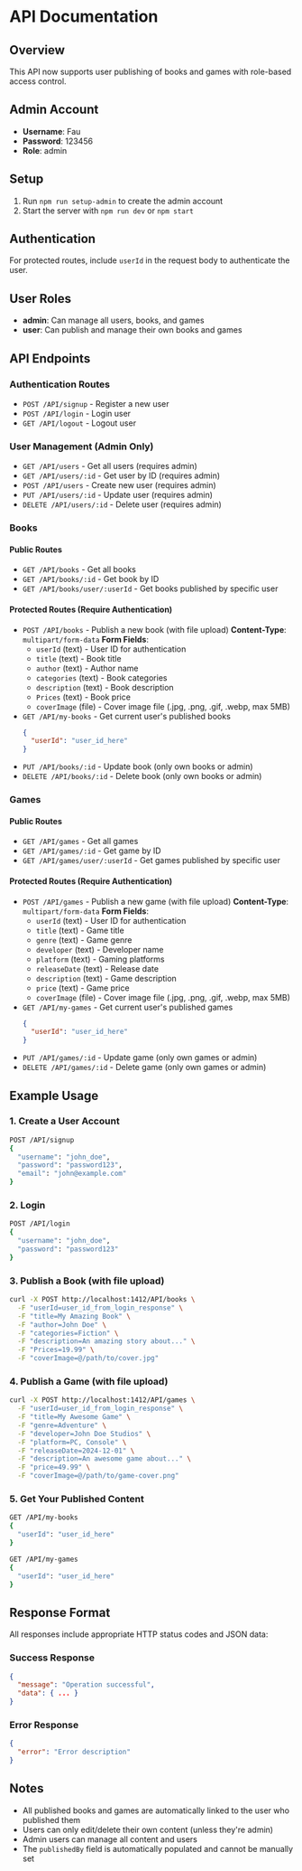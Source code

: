 # API Documentation

## Overview
This API now supports user publishing of books and games with role-based access control.

## Admin Account
- **Username**: Fau
- **Password**: 123456
- **Role**: admin

## Setup
1. Run `npm run setup-admin` to create the admin account
2. Start the server with `npm run dev` or `npm start`

## Authentication
For protected routes, include `userId` in the request body to authenticate the user.

## User Roles
- **admin**: Can manage all users, books, and games
- **user**: Can publish and manage their own books and games

## API Endpoints

### Authentication Routes
- `POST /API/signup` - Register a new user
- `POST /API/login` - Login user
- `GET /API/logout` - Logout user

### User Management (Admin Only)
- `GET /API/users` - Get all users (requires admin)
- `GET /API/users/:id` - Get user by ID (requires admin)
- `POST /API/users` - Create new user (requires admin)
- `PUT /API/users/:id` - Update user (requires admin)
- `DELETE /API/users/:id` - Delete user (requires admin)

### Books

#### Public Routes
- `GET /API/books` - Get all books
- `GET /API/books/:id` - Get book by ID
- `GET /API/books/user/:userId` - Get books published by specific user

#### Protected Routes (Require Authentication)
- `POST /API/books` - Publish a new book (with file upload)
  **Content-Type**: `multipart/form-data`
  **Form Fields**:
  - `userId` (text) - User ID for authentication
  - `title` (text) - Book title
  - `author` (text) - Author name
  - `categories` (text) - Book categories
  - `description` (text) - Book description
  - `Prices` (text) - Book price
  - `coverImage` (file) - Cover image file (.jpg, .png, .gif, .webp, max 5MB)
- `GET /API/my-books` - Get current user's published books
  ```json
  {
    "userId": "user_id_here"
  }
  ```
- `PUT /API/books/:id` - Update book (only own books or admin)
- `DELETE /API/books/:id` - Delete book (only own books or admin)

### Games

#### Public Routes
- `GET /API/games` - Get all games
- `GET /API/games/:id` - Get game by ID
- `GET /API/games/user/:userId` - Get games published by specific user

#### Protected Routes (Require Authentication)
- `POST /API/games` - Publish a new game (with file upload)
  **Content-Type**: `multipart/form-data`
  **Form Fields**:
  - `userId` (text) - User ID for authentication
  - `title` (text) - Game title
  - `genre` (text) - Game genre
  - `developer` (text) - Developer name
  - `platform` (text) - Gaming platforms
  - `releaseDate` (text) - Release date
  - `description` (text) - Game description
  - `price` (text) - Game price
  - `coverImage` (file) - Cover image file (.jpg, .png, .gif, .webp, max 5MB)
- `GET /API/my-games` - Get current user's published games
  ```json
  {
    "userId": "user_id_here"
  }
  ```
- `PUT /API/games/:id` - Update game (only own games or admin)
- `DELETE /API/games/:id` - Delete game (only own games or admin)

## Example Usage

### 1. Create a User Account
```bash
POST /API/signup
{
  "username": "john_doe",
  "password": "password123",
  "email": "john@example.com"
}
```

### 2. Login
```bash
POST /API/login
{
  "username": "john_doe",
  "password": "password123"
}
```

### 3. Publish a Book (with file upload)
```bash
curl -X POST http://localhost:1412/API/books \
  -F "userId=user_id_from_login_response" \
  -F "title=My Amazing Book" \
  -F "author=John Doe" \
  -F "categories=Fiction" \
  -F "description=An amazing story about..." \
  -F "Prices=19.99" \
  -F "coverImage=@/path/to/cover.jpg"
```

### 4. Publish a Game (with file upload)
```bash
curl -X POST http://localhost:1412/API/games \
  -F "userId=user_id_from_login_response" \
  -F "title=My Awesome Game" \
  -F "genre=Adventure" \
  -F "developer=John Doe Studios" \
  -F "platform=PC, Console" \
  -F "releaseDate=2024-12-01" \
  -F "description=An awesome game about..." \
  -F "price=49.99" \
  -F "coverImage=@/path/to/game-cover.png"
```

### 5. Get Your Published Content
```bash
GET /API/my-books
{
  "userId": "user_id_here"
}

GET /API/my-games
{
  "userId": "user_id_here"
}
```

## Response Format
All responses include appropriate HTTP status codes and JSON data:

### Success Response
```json
{
  "message": "Operation successful",
  "data": { ... }
}
```

### Error Response
```json
{
  "error": "Error description"
}
```

## Notes
- All published books and games are automatically linked to the user who published them
- Users can only edit/delete their own content (unless they're admin)
- Admin users can manage all content and users
- The `publishedBy` field is automatically populated and cannot be manually set